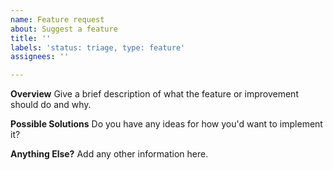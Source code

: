 ```yaml
---
name: Feature request
about: Suggest a feature
title: ''
labels: 'status: triage, type: feature'
assignees: ''

---
```


**Overview**
Give a brief description of what the feature or improvement should do and why.

**Possible Solutions**
Do you have any ideas for how you'd want to implement it?

**Anything Else?**
Add any other information here.
